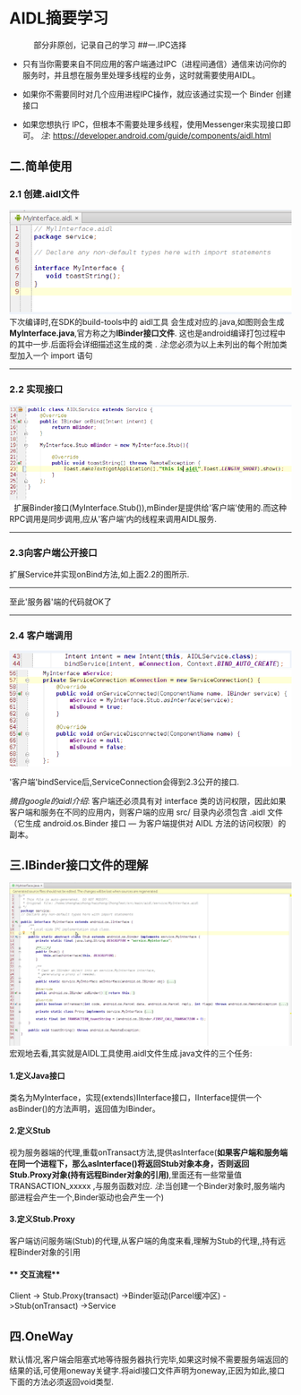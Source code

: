 # AIDL摘要学习    
            部分非原创，记录自己的学习
##一.IPC选择
* 只有当你需要来自不同应用的客户端通过IPC（进程间通信）通信来访问你的服务时，并且想在服务里处理多线程的业务，这时就需要使用AIDL。

* 如果你不需要同时对几个应用进程IPC操作，就应该通过实现一个 Binder 创建接口

* 如果您想执行 IPC，但根本不需要处理多线程，使用Messenger来实现接口即可。
_注_: https://developer.android.com/guide/components/aidl.html

## 二.简单使用
### 2.1 创建.aidl文件
 ![](pic/aidl_interface.png)
    下次编译时,在SDK的build-tools中的 aidl工具 会生成对应的.java,如图则会生成**MyInterface.java**,官方称之为**IBinder接口文件**.
这也是android编译打包过程中的其中一步.后面将会详细描述这生成的类 .
_注_:您必须为以上未列出的每个附加类型加入一个 import 语句
****
### 2.2 实现接口
 ![](pic/aidl_interface_use.png) 
    扩展Binder接口(MyInterface.Stub()),mBinder是提供给'客户端'使用的.而这种RPC调用是同步调用,应从'客户端'内的线程来调用AIDL服务.
**** 
### 2.3向客户端公开接口
扩展Service并实现onBind方法,如上面2.2的图所示.
****
至此'服务器'端的代码就OK了
****
### 2.4 客户端调用
 ![](pic/aidl_client.png) 
 ![](pic/aidl_client_2.png) 
 
 '客户端'bindService后,ServiceConnection会得到2.3公开的接口.
 
 _摘自google的aidl介绍_: 客户端还必须具有对 interface 类的访问权限，因此如果客户端和服务在不同的应用内，则客户端的应用 src/ 目录内必须包含 .aidl 文件（它生成 android.os.Binder 接口 — 为客户端提供对 AIDL 方法的访问权限）的副本。
 
## 三.IBinder接口文件的理解
 ![](pic/aidl_ibinder_file.png) 
   宏观地去看,其实就是AIDL工具使用.aidl文件生成.java文件的三个任务:
#### 1.定义Java接口
  类名为MyInterface，实现(extends)IInterface接口，IInterface提供一个asBinder()的方法声明，返回值为IBinder。
#### 2.定义Stub
 视为服务器端的代理,重载onTransact方法,提供asInterface(**如果客户端和服务端在同一个进程下，那么asInterface()将返回Stub对象本身，否则返回Stub.Proxy对象(持有远程Binder对象的引用)**,里面还有一些常量值TRANSACTION_xxxxx ,与服务函数对应.
 _注_:当创建一个Binder对象时,服务端内部进程会产生一个,Binder驱动也会产生一个)
#### 3.定义Stub.Proxy
客户端访问服务端(Stub)的代理,从客户端的角度来看,理解为Stub的代理,,持有远程Binder对象的引用
#### ** 交互流程**
Client -> Stub.Proxy(transact) ->Binder驱动(Parcel缓冲区) ->Stub(onTransact) ->Service 
## 四.OneWay
默认情况,客户端会阻塞式地等待服务器执行完毕,如果这时候不需要服务端返回的结果的话,可使用oneway关键字.将aidl接口文件声明为oneway,正因为如此,接口下面的方法必须返回void类型.
